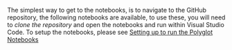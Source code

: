 The simplest way to get to the notebooks, is to navigate to the GitHub repository, the following notebooks are available, to use these, you will need to *clone the repository* and open the notebooks and run within Visual Studio Code. To setup the notebooks, please see [Setting up to run the Polyglot Notebooks](../using-the-framework/setting-up-to-use-polyglot-samples.md)